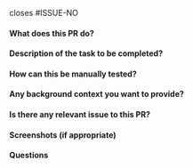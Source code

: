 <!-- If applicable, reference the issue number that this PR closes -->

closes #ISSUE-NO

#### What does this PR do?

#### Description of the task to be completed?

#### How can this be manually tested?

#### Any background context you want to provide?

#### Is there any relevant issue to this PR?

#### Screenshots (if appropriate)

#### Questions
